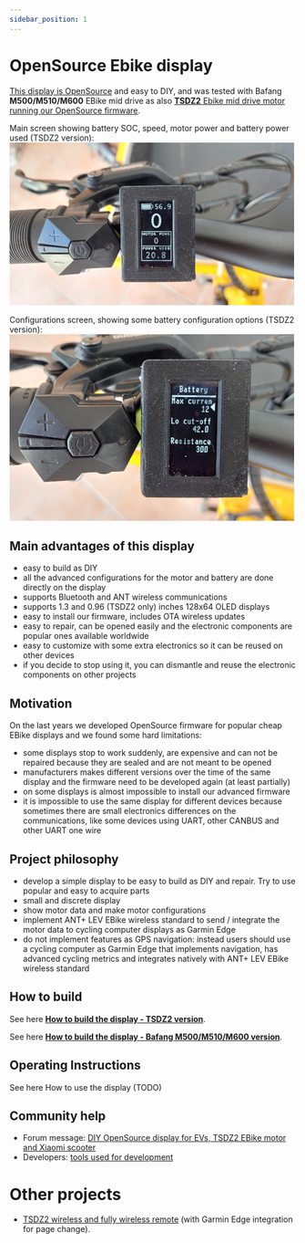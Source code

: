 ```yaml
---
sidebar_position: 1
---
```


# OpenSource Ebike display

[This display is OpenSource](https://github.com/OpenSourceEBike/ev_display_bluetooth_ant) and easy to DIY, and was tested with Bafang **M500/M510/M600** EBike mid drive as also [**TSDZ2** Ebike mid drive motor running our OpenSource firmware](https://github.com/OpenSourceEBike/TSDZ2_wiki/wiki).<br/>

Main screen showing battery SOC, speed, motor power and battery power used (TSDZ2 version):<br/>
![](display-1-small.jpg)

Configurations screen, showing some battery configuration options (TSDZ2 version):<br/>
![](display-2-small.jpg)


## Main advantages of this display

* easy to build as DIY
* all the advanced configurations for the motor and battery are done directly on the display
* supports Bluetooth and ANT wireless communications
* supports 1.3 and 0.96 (TSDZ2 only) inches 128x64 OLED displays
* easy to install our firmware, includes OTA wireless updates
* easy to repair, can be opened easily and the electronic components are popular ones available worldwide
* easy to customize with some extra electronics so it can be reused on other devices
* if you decide to stop using it, you can dismantle and reuse the electronic components on other projects

## Motivation

On the last years we developed OpenSource firmware for popular cheap EBike displays and we found some hard limitations:
* some displays stop to work suddenly, are expensive and can not be repaired because they are sealed and are not meant to be opened
* manufacturers makes different versions over the time of the same display and the firmware need to be developed again (at least partially)
* on some displays is almost impossible to install our advanced firmware
* it is impossible to use the same display for different devices because sometimes there are small electronics differences on the communications, like some devices using UART, other CANBUS and other UART one wire

## Project philosophy
* develop a simple display to be easy to build as DIY and repair. Try to use popular and easy to acquire parts
* small and discrete display
* show motor data and make motor configurations
* implement ANT+ LEV EBike wireless standard to send / integrate the motor data to cycling computer displays as Garmin Edge
* do not implement features as GPS navigation: instead users should use a cycling computer as Garmin Edge that implements navigation, has advanced cycling metrics and integrates natively with ANT+ LEV EBike wireless standard

## How to build

See here **[How to build the display - TSDZ2 version](build_display.md)**.

See here **[How to build the display - Bafang M500/M510/M600 version](build_display-bafang_m500_M600.md)**.

## Operating Instructions

See here How to use the display (TODO)

## Community help

* Forum message: [DIY OpenSource display for EVs, TSDZ2 EBike motor and Xiaomi scooter](https://endless-sphere.com/forums/viewtopic.php?f=7&t=113971)
* Developers: [tools used for development](development/README.md)

# Other projects

* [TSDZ2 wireless and fully wireless remote](tsdz2_wireless/index.md) (with Garmin Edge integration for page change).
